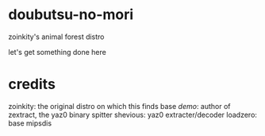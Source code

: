 # doubutsu-no-mori
zoinkity's animal forest distro

let's get something done here

# credits
zoinkity: the original distro on which this finds base
_demo_: author of zextract, the yaz0 binary spitter
shevious: yaz0 extracter/decoder
loadzero: base mipsdis
